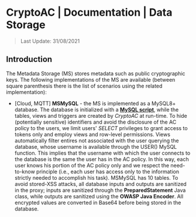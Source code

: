 # CryptoAC | Documentation | Data Storage

> Last Update: 31/08/2021

## Introduction

The Metadata Storage (MS) stores metadata such as public cryptographic keys. The following implementations of the MS are available (between square parenthesis there is the list of scenarios using the related implementation):
* [Cloud, MQTT] **MSMySQL** - the MS is implemented as a MySQL8+ database. The database is initialized with a [**MySQL script**](./mysqldatabase.sql), while the tables, views and triggers are created by *CryptoAC* at run-time.
To hide (potentially sensitive) identifiers and avoid the disclosure of the AC policy to the users, we limit users' *SELECT* privileges to grant access to tokens only and employ views and row-level permissions. Views automatically filter entires not associated with the user querying the database, whose username is available through the USER() MySQL function. This implies that the username with which the user connects to the database is the same the user has in the AC policy. In this way, each user knows his portion of the AC policy only and we respect the need-to-know principle (i.e., each user has access only to the information strictly needed to accomplish his task). MSMySQL has 10 tables. To avoid stored-XSS attacks, all database inputs and outputs are sanitized in the proxy; inputs are sanitized through the **PreparedStatement** Java class, while outputs are sanitized using the **OWASP Java Encoder**. All encrypted values are converted in Base64 before being stored in the database.